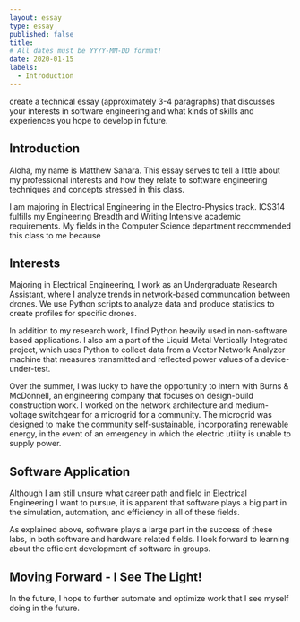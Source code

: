 ```yaml
---
layout: essay
type: essay
published: false
title: 
# All dates must be YYYY-MM-DD format!
date: 2020-01-15
labels:
  - Introduction
---
```


create a technical essay (approximately 3-4 paragraphs) that discusses your interests in software engineering and what kinds of skills and experiences you hope to develop in future.

## Introduction
Aloha, my name is Matthew Sahara. This essay serves to tell a little about my professional interests and how they relate to software engineering techniques and concepts stressed in this class.

I am majoring in Electrical Engineering in the Electro-Physics track. ICS314 fulfills my Engineering Breadth and Writing Intensive academic requirements. My fields in the Computer Science department recommended this class to me because 


## Interests
Majoring in Electrical Engineering, I work as an Undergraduate Research Assistant, where I analyze trends in network-based communcation between drones. We use Python scripts to analyze data and produce statistics to create profiles for specific drones.

In addition to my research work, I find Python heavily used in non-software based applications. I also am a part of the Liquid Metal Vertically Integrated project, which uses Python to collect data from a Vector Network Analyzer machine that measures transmitted and reflected power values of a device-under-test.

Over the summer, I was lucky to have the opportunity to intern with Burns & McDonnell, an engineering company that focuses on design-build construction work. I worked on the network architecture and medium-voltage switchgear for a microgrid for a community. The microgrid was designed to make the community self-sustainable, incorporating renewable energy, in the event of an emergency in which the electric utility is unable to supply power.


## Software Application
Although I am still unsure what career path and field in Electrical Engineering I want to pursue, it is apparent that software plays a big part in the simulation, automation, and efficiency in all of these fields.

As explained above, software plays a large part in the success of these labs, in both software and hardware related fields. I look forward to learning about the efficient development of software in groups. 

## Moving Forward - I See The Light!
In the future, I hope to further automate and optimize work that I see myself doing in the future.
